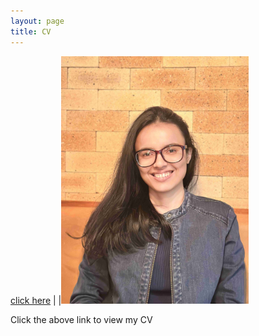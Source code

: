 ```yaml
---
layout: page
title: CV
---
```



[click here](https://maumitabhaumik.github.io/Bhaumik_CV__2023.pdf) |
                                                                    |<img src="CV_photo.jpg" width="300" height="396">

Click the above link to view my CV






